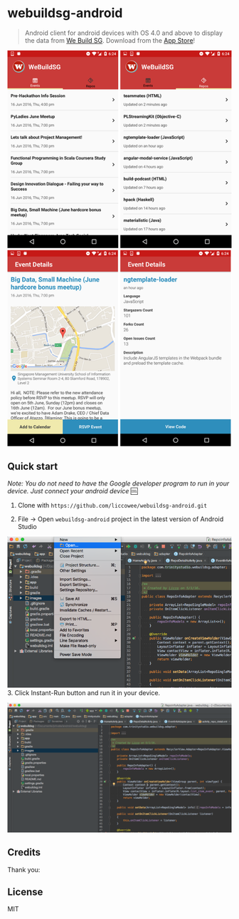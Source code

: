 # webuildsg-android
> Android client for android devices with OS 4.0 and above to display the data from [We Build SG](https://webuild.sg/). Download from the [App Store](https://itunes.apple.com/us/app/we-build-sg/id1089421487?mt=8)!

![](images/screen-all.png)

## Quick start

*Note: You do not need to have the Google developer program to run in your device. Just connect your android device* :cool:

1. Clone with `https://github.com/liccowee/webuildsg-android.git`


2. File -> Open `webuildsg-android` project in the latest version of Android Studio

  ![](images/screen-open.png)
3. Click Instant-Run button and run it in your device.

  ![](images/screen-dev.png)

## Credits

Thank you:

## License

MIT
